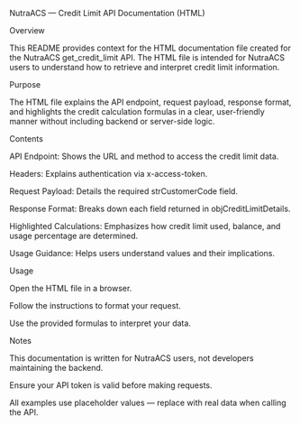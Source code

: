 NutraACS — Credit Limit API Documentation (HTML)

Overview

This README provides context for the HTML documentation file created for the NutraACS get_credit_limit API. The HTML file is intended for NutraACS users to understand how to retrieve and interpret credit limit information.

Purpose

The HTML file explains the API endpoint, request payload, response format, and highlights the credit calculation formulas in a clear, user-friendly manner without including backend or server-side logic.

Contents

API Endpoint: Shows the URL and method to access the credit limit data.

Headers: Explains authentication via x-access-token.

Request Payload: Details the required strCustomerCode field.

Response Format: Breaks down each field returned in objCreditLimitDetails.

Highlighted Calculations: Emphasizes how credit limit used, balance, and usage percentage are determined.

Usage Guidance: Helps users understand values and their implications.

Usage

Open the HTML file in a browser.

Follow the instructions to format your request.

Use the provided formulas to interpret your data.

Notes

This documentation is written for NutraACS users, not developers maintaining the backend.

Ensure your API token is valid before making requests.

All examples use placeholder values — replace with real data when calling the API.